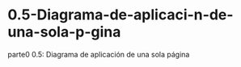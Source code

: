 # 0.5-Diagrama-de-aplicaci-n-de-una-sola-p-gina
parte0 0.5: Diagrama de aplicación de una sola página
